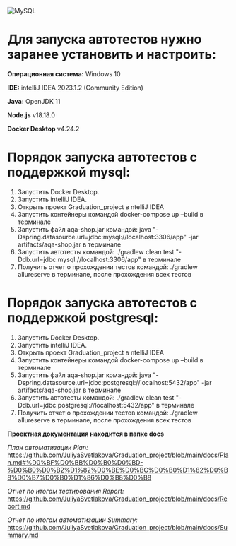 ![MySQL](https://github.com/JuliyaSvetlakova/Graduation_project/assets/133027664/46f9a5fb-94ea-4ea8-8f55-a69ed2f1bbab)

# Для запуска автотестов нужно заранее установить и настроить:
**Операционная система:** Windows 10

**IDE:** intelliJ IDEA 2023.1.2 (Community Edition)

**Java:** OpenJDK 11

**Node.js** v18.18.0

**Docker Desktop** v4.24.2

# Порядок запуска автотестов с поддержкой mysql:
1. Запустить Docker Desktop.
2. Запустить intelliJ IDEA.
3. Открыть проект Graduation_project в ntelliJ IDEA
4. Запустить контейнеры командой docker-compose up –build в терминале
5. Запустить файл aqa-shop.jar командой: java "-Dspring.datasource.url=jdbc:mysql://localhost:3306/app" -jar artifacts/aqa-shop.jar в терминале
6. Запустить автотесты командой: ./gradlew clean test "-Ddb.url=jdbc:mysql://localhost:3306/app" в терминале
7. Получить отчет о прохождении тестов командой: ./gradlew allureserve в терминале, после прохождения всех тестов

# Порядок запуска автотестов с поддержкой postgresql:
1. Запустить Docker Desktop.
2. Запустить intelliJ IDEA.
3. Открыть проект Graduation_project в ntelliJ IDEA
4. Запустить контейнеры командой docker-compose up –build в терминале
5. Запустить файл aqa-shop.jar командой: java "-Dspring.datasource.url=jdbc:postgresql://localhost:5432/app" -jar artifacts/aqa-shop.jar в терминале
6. Запустить автотесты командой: ./gradlew clean test "-Ddb.url=jdbc:postgresql://localhost:5432/app" в терминале
7. Получить отчет о прохождении тестов командой: ./gradlew allureserve в терминале, после прохождения всех тестов

**Проектная документация находится в папке docs**

*План автоматизации Plan:* https://github.com/JuliyaSvetlakova/Graduation_project/blob/main/docs/Plan.md#%D0%BF%D0%BB%D0%B0%D0%BD-%D0%B0%D0%B2%D1%82%D0%BE%D0%BC%D0%B0%D1%82%D0%B8%D0%B7%D0%B0%D1%86%D0%B8%D0%B8 

*Отчет по итогам тестирования Report:* https://github.com/JuliyaSvetlakova/Graduation_project/blob/main/docs/Report.md 

*Отчет по итогам автоматизации Summary:* https://github.com/JuliyaSvetlakova/Graduation_project/blob/main/docs/Summary.md  
